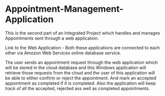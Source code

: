 # Appointment-Management-Application

This is the second part of an Integrated Project which handles and manages Appointments sent through a web application.

Link to the Web Application - 
Both these applications are connected to each other via Amozon Web Services online database service. 

The user sends an appointment request through the web application which will be stored in the cloud database and this Windows application
will retrieve those requests from the cloud and the user of this application will be able to either confirm or reject the appointment.
And mark an accepted appointment as completed if it is completed. Also the application will keep track of all the accepted, rejected 
ass well as completed appointments.
